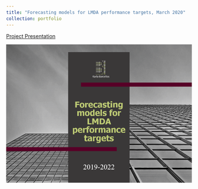 ```yaml
---
title: "Forecasting models for LMDA performance targets, March 2020"
collection: portfolio
---
```


[Project Presentation](/files/LMDA.pdf "Project Presentation PDF")

![alttext](/images/LMDA.PNG)

